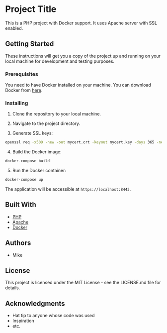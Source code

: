 # Project Title

This is a PHP project with Docker support. It uses Apache server with SSL enabled.

## Getting Started

These instructions will get you a copy of the project up and running on your local machine for development and testing purposes.

### Prerequisites

You need to have Docker installed on your machine. You can download Docker from [here](https://www.docker.com/products/docker-desktop).

### Installing

1. Clone the repository to your local machine.

2. Navigate to the project directory.

3. Generate SSL keys:

```sh
openssl req -x509 -new -out mycert.crt -keyout mycert.key -days 365 -newkey rsa:4096 -sha256 -nodes
```

4. Build the Docker image:

```sh
docker-compose build
```

5. Run the Docker container:

```sh
docker-compose up
```

The application will be accessible at `https://localhost:8443`.

## Built With

- [PHP](https://www.php.net/)
- [Apache](https://httpd.apache.org/)
- [Docker](https://www.docker.com/)

## Authors

- Mike

## License

This project is licensed under the MIT License - see the LICENSE.md file for details.

## Acknowledgments

- Hat tip to anyone whose code was used
- Inspiration
- etc.
